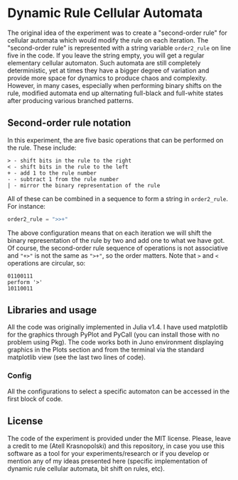 # Dynamic Rule Cellular Automata
The original idea of the experiment was to create a "second-order rule" for cellular automata which would modify the rule on each iteration. The "second-order rule" is represented with a string variable `order2_rule` on line five in the code. If you leave the string empty, you will get a regular elementary cellular automaton.
Such automata are still completely deterministic, yet at times they have a bigger degree of variation and provide more space for dynamics to produce chaos and complexity. However, in many cases, especially when performing binary shifts on the rule, modified automata end up alternating full-black and full-white states after producing various branched patterns.
## Second-order rule notation
In this experiment, the are five basic operations that can be performed on the rule. These include:
```
> - shift bits in the rule to the right
< - shift bits in the rule to the left
+ - add 1 to the rule number
- - subtract 1 from the rule number
| - mirror the binary representation of the rule
```
All of these can be combined in a sequence to form a string in `order2_rule`. For instance:
```julia
order2_rule = ">>+"
```
The above configuration means that on each iteration we will shift the binary representation of the rule by two and add one to what we have got. Of course, the second-order rule sequence of operations is not associative and `"+>"` is not the same as `">+"`, so the order matters.
Note that `>` and `<` operations are circular, so:
```
01100111
perform '>'
10110011
```
## Libraries and usage
All the code was originally implemented in Julia v1.4. I have used matplotlib for the graphics through PyPlot and PyCall (you can install those with no problem using Pkg). The code works both in Juno environment displaying graphics in the Plots section and from the terminal via the standard matplotlib view (see the last two lines of code).
### Config
All the configurations to select a specific automaton can be accessed in the first block of code.
## License
The code of the experiment is provided under the MIT license. Please, leave a credit to me (Atell Krasnopolski) and this repository, in case you use this software as a tool for your experiments/research or if you develop or mention any of my ideas presented here (specific implementation of dynamic rule cellular automata, bit shift on rules, etc).
